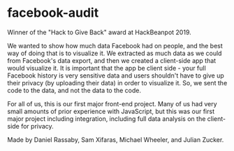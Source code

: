 # facebook-audit
Winner of the "Hack to Give Back" award at HackBeanpot 2019.

We wanted to show how much data Facebook had on people, and the best way of doing that is to visualize it. We extracted as much data as we could from Facebook's data export, and then we created a client-side app that would visualize it. It is important that the app be client side - your full Facebook history is very sensitive data and users shouldn't have to give up their privacy (by uploading their data) in order to visualize it. So, we sent the code to the data, and not the data to the code. 

For all of us, this is our first major front-end project. Many of us had very small amounts of prior experience with JavaScript, but this was our first major project including integration, including full data analysis on the client-side for privacy. 

Made by Daniel Rassaby, Sam Xifaras, Michael Wheeler, and Julian Zucker.
